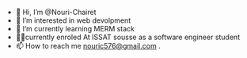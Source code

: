 - 👋 Hi, I’m @Nouri-Chairet
- 👀 I’m interested in web devolpment 
- 🌱 I’m currently learning MERM stack
- 🧑‍🎓currently enroled At ISSAT sousse as a software engineer student
- 📫 How to reach me  nouric576@gmail.com .

<!---
Nouri-Chairet/Nouri-Chairet is a ✨ special ✨ repository because its `README.md` (this file) appears on your GitHub profile.
You can click the Preview link to take a look at your changes.
--->
